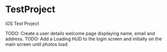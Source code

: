 # TestProject
iOS Test Project

TODO: Create a user details welcome page displaying name, email and address.
TODO: Add a Loading HUD to the login screen and initially on the main screen until photos load

